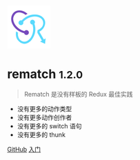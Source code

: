 ![logo](../../_media/icon.svg)

# rematch <small>1.2.0</small>

> Rematch 是没有样板的 Redux 最佳实践

- 没有更多的动作类型
- 没有更多动作创作者
- 没有更多的 switch 语句
- 没有更多的 thunk

[GitHub](https://github.com/rematch/rematch/)
[入门](/lang/zh-cn/README.md#Rematch)

